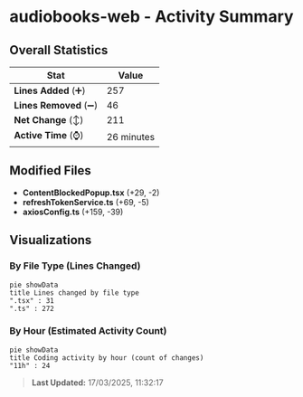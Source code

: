 # audiobooks-web - Activity Summary 

## Overall Statistics

| Stat                   | Value                                                             |
| ---------------------- | ----------------------------------------------------------------- |
| **Lines Added** (➕)   | 257                                          |
| **Lines Removed** (➖) | 46                                        |
| **Net Change** (↕)    | 211                |
| **Active Time** (⌚)   | 26 minutes |


## Modified Files
- **ContentBlockedPopup.tsx** (+29, -2)
- **refreshTokenService.ts** (+69, -5)
- **axiosConfig.ts** (+159, -39)

## Visualizations

### By File Type (Lines Changed)

```mermaid
pie showData
title Lines changed by file type
".tsx" : 31
".ts" : 272
```

### By Hour (Estimated Activity Count)

```mermaid
pie showData
title Coding activity by hour (count of changes)
"11h" : 24
```


> **Last Updated:** 17/03/2025, 11:32:17